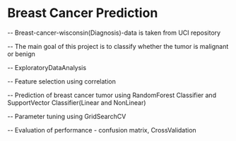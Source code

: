 # Breast Cancer Prediction

-- Breast-cancer-wisconsin(Diagnosis)-data is taken from UCI repository

-- The main goal of this project is to classify whether the tumor is malignant or benign

-- ExploratoryDataAnalysis

-- Feature selection using correlation

-- Prediction of breast cancer tumor using RandomForest Classifier and SupportVector Classifier(Linear and NonLinear)

-- Parameter tuning using GridSearchCV

-- Evaluation of performance - confusion matrix, CrossValidation

